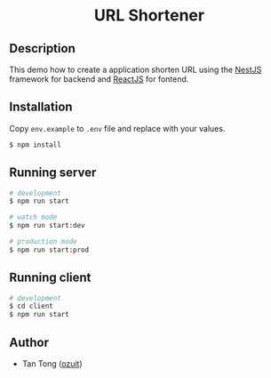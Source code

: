 <h1 align='center'>URL Shortener</h1>

## Description

This demo how to create a application shorten URL using the [NestJS](https://nestjs.com/) framework for backend and [ReactJS](https://react.dev/) for fontend.

## Installation

Copy `env.example` to `.env` file and replace with your values.

```bash
$ npm install
```

## Running server

```bash
# development
$ npm run start

# watch mode
$ npm run start:dev

# production mode
$ npm run start:prod
```

## Running client

```bash
# development
$ cd client
$ npm run start
```

## Author

- Tan Tong ([ozuit](https://github.com/ozuit))
